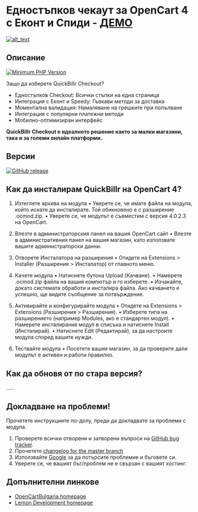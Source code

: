 # Едностъпков чекаут за OpenCart 4 с Еконт и Спиди - [ДЕМО](https://quick.opencartsupports.com/)

[<img alt="alt_text" src="https://quickbillr.com/wp-content/uploads/2025/01/logo-new.svg" />](https://quickbillr.com/)


## Описание

[![Minimum PHP Version](https://img.shields.io/badge/php-%3E%3D%208.0-8892BF.svg?style=flat-square)](https://php.net/)

Защо да изберете QuickBillr Checkout? <br/>
- Едностъпков Checkout: Всички стъпки на една страница <br/>
- Интеграция с Еконт и Speedy: Гъвкави методи за доставка <br/>
- Моментална валидация: Намаляване на грешките при попълване <br/>
- Интеграция с популярни платежни методи <br/>
- Мобилно-оптимизиран интерфейс <br/>

<b>QuickBillr Checkout е идеалното решение както за малки магазини, така и за големи онлайн платформи.</b>


## Версии

[![GitHub release](https://img.shields.io/github/v/release/opencartbulgaria/quickbillr-checkout)](https://quickbillr.com/)


## Как да инсталирам QuickBillr на OpenCart 4?

1. Изтеглете архива на модула
	•	Уверете се, че имате файла на модула, който искате да инсталирате. Той обикновено е с разширение .ocmod.zip.
	•	Уверете се, че модулът е съвместим с версия 4.0.2.3 на OpenCart.

2. Влезте в администраторския панел на вашия OpenCart сайт
	•	Влезте в административния панел на вашия магазин, като използвате вашите администраторски данни.

3. Отворете Инсталатора на разширения
	•	Отидете на Extensions > Installer (Разширения > Инсталатор) от главното меню.

4. Качете модула
	•	Натиснете бутона Upload (Качване).
	•	Намерете .ocmod.zip файла на вашия компютър и го изберете.
	•	Изчакайте, докато системата обработи и инсталира файла. Ако качването е успешно, ще видите съобщение за потвърждение.

5. Активирайте и конфигурирайте модула
	•	Отидете на Extensions > Extensions (Разширения > Разширения).
	•	Изберете типа на разширението (например Modules, ако е стандартен модул).
	•	Намерете инсталирания модул в списъка и натиснете Install (Инсталирай).
	•	Натиснете Edit (Редактирай), за да настроите модула според вашите нужди.

9. Тествайте модула
	•	Посетете вашия магазин, за да проверите дали модулът е активен и работи правилно.


## Как да обновя от по стара версия?

.....

## Докладване на проблеми!

Прочетете инструкциите по-долу, преди да докладвате за проблеми с модула.

 1. Проверете всички отворени и затворени въпроси на [GitHub bug tracker](https://github.com/opencartbulgaria/quickbillr-checkout/issues).
 2. Прочетете [changelog for the master branch](https://github.com/opencartbulgaria/quickbillr-checkout/blob/master/CHANGELOG.md)
 3. Използвайте [Google](https://www.google.com) за да потърсите проблемие и бъговете си.
 4. Уверете се, че вашият бъг/проблем не е свързан с вашият хостинг.

## Допълнителни линкове

- [OpenCartBulgaria homepage](https://www.opencartbulgaria.com/)
- [Lemon Development homepage](https://lemondev.co/)
